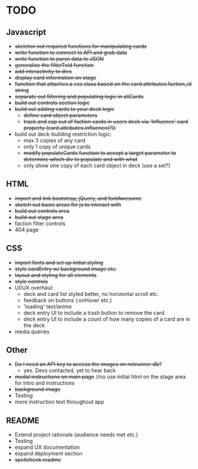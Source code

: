 # TODO

## Javascript

- ~~skeleton out required functions for manipulating cards~~
- ~~write function to connect to API and grab data~~
- ~~write  function to parse data to JSON~~
- ~~generalise the filterToId function~~
- ~~add interactivity to divs~~
- ~~display card information on stage~~
- ~~function that attaches a css class based on the card.attributes.faction_id string~~
- ~~separate out filtering and populating logic in allCards~~
- ~~build out controls section logic~~
- ~~build out adding cards to your deck logic~~
  - ~~define card object parameters~~
  - ~~track and cap out of faction cards in users deck via 'Influence' card property (card.attributes.influence(?))~~
- build out deck-building restriction logic:
  - max 3 copies of any card
  - only 1 copy of unique cards
  - ~~modify populateCards function to accept a target parameter to determine which div to populate and with what~~
  - only show one copy of each card object in deck (use a set?)

## HTML

- ~~import and link bootstrap, jQuery, and fontAwesome~~
- ~~sketch out basic areas for js to interact with~~
- ~~build out controls area~~
- ~~build out stage area~~
- faction filter controls
- 404 page

## CSS

- ~~import fonts and set up initial styling~~
- ~~style cardEntry w/ background image etc.~~
- ~~layout and styling for all elements~~
- ~~style controls~~
- UI/UX overhaul:
  - deck and card list styled better, no horizontal scroll etc.
  - feedback on buttons (:onHover etc.)
  - 'loading' text/anims
  - deck entry UI to include a trash button to remove the card
  - deck entry UI to include a count of how many copies of a card are in the deck
- media queries

## Other

- ~~Do I need an API key to access the images on netrunner db?~~
  - yes. Devs contacted, yet to hear back
- ~~modal instructions on main page~~ //no use initial html on the stage area for intro and instructions
- ~~background image~~
- Testing
- more instruction text throughout app

## README

- Extend project rationale (audience needs met etc.)
- Testing
- expand UX documentation
- expand deployment section
- ~~spellcheck readme~~
